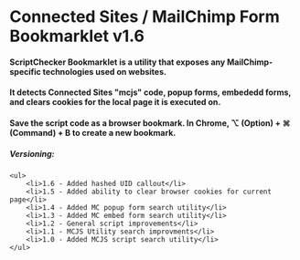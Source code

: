# Connected Sites / MailChimp Form Bookmarklet v1.6
#### ScriptChecker Bookmarklet is a utility that exposes any MailChimp-specific technologies used on websites. 
#### It detects Connected Sites "mcjs" code, popup forms, embededd forms, and clears cookies for the local page it is executed on.
#### Save the script code as a browser bookmark. In Chrome, ⌥ (Option) + ⌘ (Command) + B to create a new bookmark.
##### Versioning:
	
	<ul>
		<li>1.6 - Added hashed UID callout</li>
		<li>1.5 - Added ability to clear browser cookies for current page</li>
		<li>1.4 - Added MC popup form search utility</li>
		<li>1.3 - Added MC embed form search utility</li>
		<li>1.2 - General script improvements</li>
		<li>1.1 - MCJS Utility search improvments</li>
		<li>1.0 - Added MCJS script search utility</li>
	</ul>
